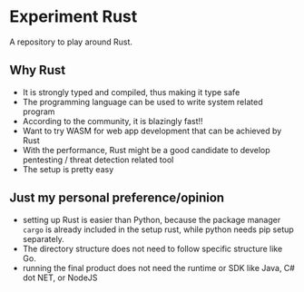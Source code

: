 # Experiment Rust

A repository to play around Rust.

## Why Rust

- It is strongly typed and compiled, thus making it type safe
- The programming language can be used to write system related program
- According to the community, it is blazingly fast!!
- Want to try WASM for web app development that can be achieved by Rust
- With the performance, Rust might be a good candidate to develop pentesting / threat detection related tool
- The setup is pretty easy

## Just my personal preference/opinion

- setting up Rust is easier than Python, because the package manager `cargo` is already included in the setup rust, while python needs pip setup separately.
- The directory structure does not need to follow specific structure like Go.
- running the final product does not need the runtime or SDK like Java, C# dot NET, or NodeJS
